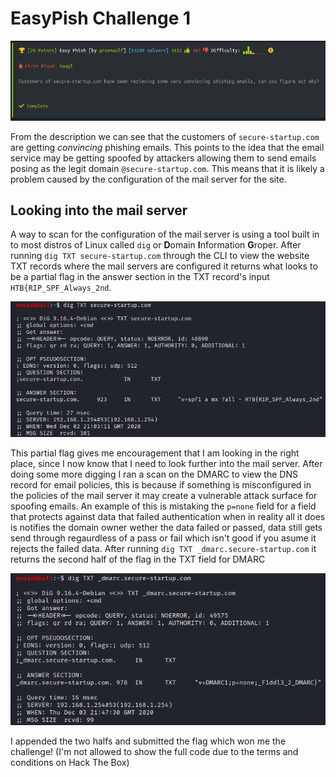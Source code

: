 # EasyPish Challenge 1
![Intro](https://github.com/JacobAndrewRandall/HTB-OSINT/blob/main/HTB-OSINT/docs/EasyPish/Images/Intro.png)

From the description we can see that the customers of `secure-startup.com` are getting *convincing* phishing emails.
This points to the idea that the email service may be getting spoofed by attackers allowing them to send emails posing
as the legit domain `@secure-startup.com`. This means that it is likely a problem caused by the configuration of the
mail server for the site. 

## Looking into the mail server
A way to scan for the configuration of the mail server is using a tool built in to most distros of Linux called
`dig` or **D**omain **I**nformation **G**roper. After running `dig TXT secure-startup.com` through the CLI to view
the website TXT records where the mail servers are configured it returns what looks to be a partial flag in the 
answer section in the TXT record's input `HTB{RIP_SPF_Always_2nd`.

![Dig](https://github.com/JacobAndrewRandall/HTB-OSINT/blob/main/HTB-OSINT/docs/EasyPish/Images/digScan.png)

This partial flag gives me encouragement that I am looking in the right place, since I now know that I need to look
further into the mail server. After doing some more digging I ran a scan on the DMARC to view the DNS record for email policies, this is because if something is misconfigured in the policies of the mail server it may create a vulnerable attack surface for spoofing emails. An example of this is mistaking the `p=none` field for a field that protects against data that failed authentication when in reality all it does is notifies the domain owner wether the data failed or passed, data still gets send through regaurdless of a pass or fail which isn't good if you asume it rejects the failed data. After running
`dig TXT _dmarc.secure-startup.com` it returns the second half of the flag in the TXT field for DMARC

![dmarc](https://github.com/JacobAndrewRandall/HTB-OSINT/blob/main/HTB-OSINT/docs/EasyPish/Images/digDmarc.png)

I appended the two halfs and submitted the flag which won me the challenge! (I'm not allowed to show the full code due to the terms and conditions on Hack The Box)

